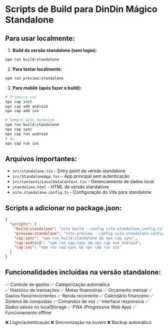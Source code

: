 # Scripts de Build para DinDin Mágico Standalone

## Para usar localmente:

1. **Build da versão standalone (sem login):**
```bash
npm run build:standalone
```

2. **Para testar localmente:**
```bash
npm run preview:standalone
```

3. **Para mobile (após fazer o build):**
```bash
# Primeira vez
npx cap init
npx cap add android
npx cap add ios

# Sempre após mudanças
npm run build:standalone
npx cap sync
npx cap run android
# ou
npx cap run ios
```

## Arquivos importantes:

- `src/standalone.tsx` - Entry point da versão standalone
- `src/StandaloneApp.tsx` - App principal sem autenticação
- `src/contexts/LocalDataContext.tsx` - Gerenciamento de dados local
- `standalone.html` - HTML da versão standalone
- `vite.standalone.config.ts` - Configuração do Vite para standalone

## Scripts a adicionar no package.json:

```json
{
  "scripts": {
    "build:standalone": "vite build --config vite.standalone.config.ts",
    "preview:standalone": "vite preview --config vite.standalone.config.ts",
    "cap:sync": "npm run build:standalone && npx cap sync",
    "cap:android": "npm run cap:sync && npx cap run android",
    "cap:ios": "npm run cap:sync && npx cap run ios"
  }
}
```

## Funcionalidades incluídas na versão standalone:

✅ Controle de gastos
✅ Categorização automática  
✅ Histórico de transações
✅ Metas financeiras
✅ Orçamento mensal
✅ Gastos fixos/recorrentes
✅ Renda recorrente
✅ Calendário financeiro
✅ Sistema de conquistas
✅ Comandos de voz
✅ Interface responsiva
✅ Dados salvos no localStorage
✅ PWA (Progressive Web App)
✅ Funcionamento offline

❌ Login/autenticação
❌ Sincronização na nuvem
❌ Backup automático